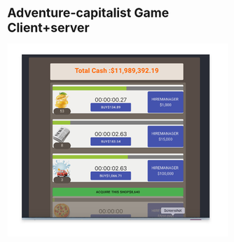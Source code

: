 # Adventure-capitalist Game Client+server

<p align="center">
  <img src="screenshots/screenshot.jpg?raw=true" />
</p>
